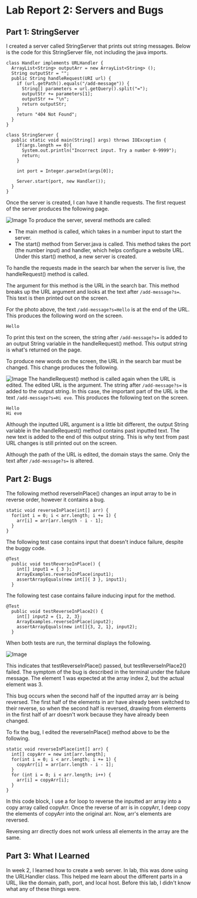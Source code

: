 # Lab Report 2: Servers and Bugs
## Part 1: StringServer
I created a server called StringServer that prints out string messages. Below is the code for this StringServer file, not including the java imports.
```
class Handler implements URLHandler {
  ArrayList<String> outputArr = new ArrayList<String> ();
  String outputStr = "";
  public String handleRequest(URI url) {
    if (url.getPath().equals("/add-message")) {
      String[] parameters = url.getQuery().split("=");
      outputStr += parameters[1];
      outputStr += "\n";
      return outputStr;
    }
    return "404 Not Found";
  }
}

class StringServer {
  public static void main(String[] args) throws IOException {
    if(args.length == 0){
      System.out.println("Incorrect input. Try a number 0-9999");
      return;
    }

    int port = Integer.parseInt(args[0]);

    Server.start(port, new Handler());
  }
}
```
Once the server is created, I can have it handle requests. The first request of the server produces the following page.

![Image](https://user-images.githubusercontent.com/122569733/215231995-69a9c05c-8059-4c3c-ac9d-a43959f86e85.png)
To produce the server, several methods are called: 
- The main method is called, which takes in a number input to start the server.
- The start() method from Server.java is called. This method takes the port (the number input) and handler, which helps configure a website URL. Under this start() method, a new server is created.  

To handle the requests made in the search bar when the server is live, the handleRequest() method is called.

The argument for this method is the URL in the search bar. This method breaks up the URL argument and looks at the text after `/add-message?s=`. This text is then printed out on the screen.

For the photo above, the text `/add-message?s=Hello` is at the end of the URL. This produces the following word on the screen. 
```
Hello
``` 
To print this text on the screen, the string after `/add-message?s=` is added to an output String variable in the handleRequest() method. This output string is what's returned on the page. 

To produce new words on the screen, the URL in the search bar must be changed. This change produces the following. 

![Image](https://user-images.githubusercontent.com/122569733/215233406-fdbb2a32-e033-4e72-85dd-0055ec5a2c0d.png)
The handleRequest() method is called again when the URL is edited. The edited URL is the argument. The string after `/add-message?s=` is added to the output string. In this case, the important part of the URL is the text `/add-message?s=Hi eve`. This produces the following text on the screen.
```
Hello
Hi eve
```
Although the inputted URL argument is a little bit different, the output String variable in the handleRequest() method contains past inputted text. The new text is added to the end of this output string. This is why text from past URL changes is still printed out on the screen.

Although the path of the URL is edited, the domain stays the same. Only the text after `/add-message?s=` is altered.
## Part 2: Bugs 
The following method reverseInPlace() changes an input array to be in reverse order, however it contains a bug.
```
static void reverseInPlace(int[] arr) {
  for(int i = 0; i < arr.length; i += 1) {
    arr[i] = arr[arr.length - i - 1];
  }
}
```
The following test case contains input that doesn't induce failure, despite the buggy code.
```
@Test 
  public void testReverseInPlace() {
    int[] input1 = { 3 };
    ArrayExamples.reverseInPlace(input1);
    assertArrayEquals(new int[]{ 3 }, input1);
  }
```
The following test case contains failure inducing input for the method.
``` 
@Test
  public void testReverseInPlace2() {
    int[] input2 = {1, 2, 3};
    ArrayExamples.reverseInPlace(input2);
    assertArrayEquals(new int[]{3, 2, 1}, input2);
  }
```
When both tests are run, the terminal displays the following. 

![Image](https://user-images.githubusercontent.com/122569733/215306491-7e18b4ed-afb9-4661-8438-d5f97641fd14.png)

This indicates that testReverseInPlace() passed, but testReverseInPlace2() failed. The symptom of the bug is described in the terminal under the failure message. The element 1 was expected at the array index 2, but the actual element was 3.

This bug occurs when the second half of the inputted array arr is being reversed. The first half of the elements in arr have already been switched to their reverse, so when the second half is reversed, drawing from elements in the first half of arr doesn't work because they have already been changed. 

To fix the bug, I edited the reverseInPlace() method above to be the following.
```
static void reverseInPlace(int[] arr) {
  int[] copyArr = new int[arr.length];
  for(int i = 0; i < arr.length; i += 1) {
    copyArr[i] = arr[arr.length - i - 1];
  }
  for (int i = 0; i < arr.length; i++) {
    arr[i] = copyArr[i];
  }
}
```
In this code block, I use a for loop to reverse the inputted arr array into a copy array called copyArr. Once the reverse of arr is in copyArr, I deep copy the elements of copyArr into the original arr. Now, arr's elements are reversed.

Reversing arr directly does not work unless all elements in the array are the same. 
## Part 3: What I Learned
In week 2, I learned how to create a web server. In lab, this was done using the URLHandler class. This helped me learn about the different parts in a URL, like the domain, path, port, and local host. Before this lab, I didn't know what any of these things were. 
